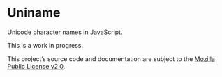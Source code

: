 # Uniname
Unicode character names in JavaScript.

This is a work in progress.

This project’s source code and documentation are subject to the [Mozilla Public
License v2.0][MPL].

[MPL]: https://mozilla.org/MPL/2.0/
